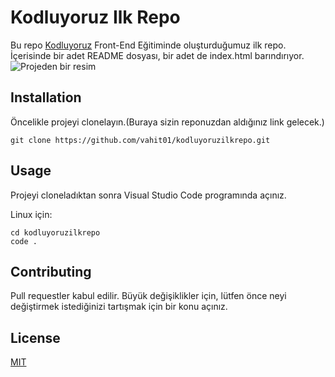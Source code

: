 # **Kodluyoruz Ilk Repo**
Bu repo [Kodluyoruz](https://www.kodluyoruz.org) Front-End Eğitiminde oluşturduğumuz ilk repo. İçerisinde bir adet README dosyası, bir adet de index.html barındırıyor.
![Projeden bir resim](https://imgyukle.com/f/2022/09/12/nhvYXM.png)

## **Installation**
Öncelikle projeyi clonelayın.(Buraya sizin reponuzdan aldığınız link gelecek.)
```
git clone https://github.com/vahit01/kodluyoruzilkrepo.git
```
## __Usage__
Projeyi cloneladıktan sonra Visual Studio Code programında açınız.

Linux için:

```
cd kodluyoruzilkrepo
code .
```
## **Contributing**
Pull requestler kabul edilir. Büyük değişiklikler için, lütfen önce neyi değiştirmek istediğinizi tartışmak için bir konu açınız.

## __License__
[MIT](https://choosealicense.com/licenses/mit/)